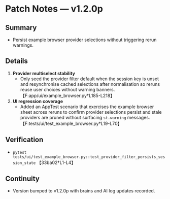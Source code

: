# Patch Notes — v1.2.0p

## Summary
- Persist example browser provider selections without triggering rerun warnings.

## Details
1. **Provider multiselect stability**
   - Only seed the provider filter default when the session key is unset and resynchronise cached selections after normalisation so reruns reuse user choices without warning banners. 【F:app/ui/example_browser.py†L185-L218】
2. **UI regression coverage**
   - Added an AppTest scenario that exercises the example browser sheet across reruns to confirm provider selections persist and stale providers are pruned without surfacing `st.warning` messages. 【F:tests/ui/test_example_browser.py†L19-L70】

## Verification
- `pytest tests/ui/test_example_browser.py::test_provider_filter_persists_session_state` 【33ba02†L1-L4】

## Continuity
- Version bumped to v1.2.0p with brains and AI log updates recorded.
